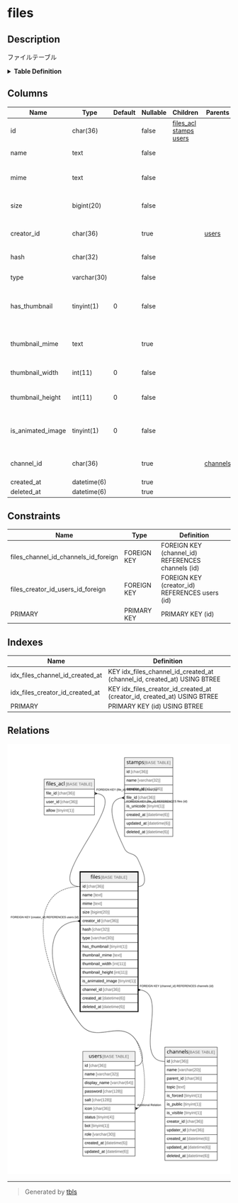 # files

## Description

ファイルテーブル

<details>
<summary><strong>Table Definition</strong></summary>

```sql
CREATE TABLE `files` (
  `id` char(36) NOT NULL,
  `name` text NOT NULL,
  `mime` text NOT NULL,
  `size` bigint(20) NOT NULL,
  `creator_id` char(36) DEFAULT NULL,
  `hash` char(32) NOT NULL,
  `type` varchar(30) NOT NULL DEFAULT '',
  `has_thumbnail` tinyint(1) NOT NULL DEFAULT '0',
  `thumbnail_mime` text,
  `thumbnail_width` int(11) NOT NULL DEFAULT '0',
  `thumbnail_height` int(11) NOT NULL DEFAULT '0',
  `is_animated_image` tinyint(1) NOT NULL DEFAULT '0',
  `channel_id` char(36) DEFAULT NULL,
  `created_at` datetime(6) DEFAULT NULL,
  `deleted_at` datetime(6) DEFAULT NULL,
  PRIMARY KEY (`id`),
  KEY `idx_files_channel_id_created_at` (`channel_id`,`created_at`),
  KEY `idx_files_creator_id_created_at` (`creator_id`,`created_at`),
  CONSTRAINT `files_channel_id_channels_id_foreign` FOREIGN KEY (`channel_id`) REFERENCES `channels` (`id`) ON DELETE SET NULL ON UPDATE CASCADE,
  CONSTRAINT `files_creator_id_users_id_foreign` FOREIGN KEY (`creator_id`) REFERENCES `users` (`id`) ON UPDATE CASCADE
) ENGINE=InnoDB DEFAULT CHARSET=utf8mb4
```

</details>

## Columns

| Name | Type | Default | Nullable | Children | Parents | Comment |
| ---- | ---- | ------- | -------- | -------- | ------- | ------- |
| id | char(36) |  | false | [files_acl](files_acl.md) [stamps](stamps.md) [users](users.md) |  |  |
| name | text |  | false |  |  | ファイル名 |
| mime | text |  | false |  |  | ファイルMIMEタイプ |
| size | bigint(20) |  | false |  |  | ファイルサイズ(byte) |
| creator_id | char(36) |  | true |  | [users](users.md) | ファイル作成者UUID |
| hash | char(32) |  | false |  |  | MD5ハッシュ |
| type | varchar(30) |  | false |  |  | ファイルタイプ |
| has_thumbnail | tinyint(1) | 0 | false |  |  | サムネイル画像を持っているか |
| thumbnail_mime | text |  | true |  |  | サムネイル画像MIMEタイプ |
| thumbnail_width | int(11) | 0 | false |  |  | サムネイル画像幅 |
| thumbnail_height | int(11) | 0 | false |  |  | サムネイル画像高さ |
| is_animated_image | tinyint(1) | 0 | false |  |  | アニメーション画像かどうか |
| channel_id | char(36) |  | true |  | [channels](channels.md) | 所属チャンネルUUID |
| created_at | datetime(6) |  | true |  |  |  |
| deleted_at | datetime(6) |  | true |  |  |  |

## Constraints

| Name | Type | Definition |
| ---- | ---- | ---------- |
| files_channel_id_channels_id_foreign | FOREIGN KEY | FOREIGN KEY (channel_id) REFERENCES channels (id) |
| files_creator_id_users_id_foreign | FOREIGN KEY | FOREIGN KEY (creator_id) REFERENCES users (id) |
| PRIMARY | PRIMARY KEY | PRIMARY KEY (id) |

## Indexes

| Name | Definition |
| ---- | ---------- |
| idx_files_channel_id_created_at | KEY idx_files_channel_id_created_at (channel_id, created_at) USING BTREE |
| idx_files_creator_id_created_at | KEY idx_files_creator_id_created_at (creator_id, created_at) USING BTREE |
| PRIMARY | PRIMARY KEY (id) USING BTREE |

## Relations

![er](files.svg)

---

> Generated by [tbls](https://github.com/k1LoW/tbls)

